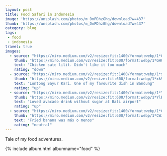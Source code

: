 ```yaml
---
layout: post
title: Food Safari in Indonesia
image: 'https://unsplash.com/photos/m_DnPDhzGhg/download?w=437'
thumb: 'https://unsplash.com/photos/m_DnPDhzGhg/download?w=437'
category: blog
tags:
 - food
 - indonesia
travel: true
images:  
  - source: "https://miro.medium.com/v2/resize:fit:1400/format:webp/1*GH0JX3MsZwzJhEng4pCqww.jpeg"
    thumb: "https://miro.medium.com/v2/resize:fit:600/format:webp/1*GH0JX3MsZwzJhEng4pCqww.jpeg"
    text: "Chicken sate lilit. Didn't like it too much"
    rating: "down"
  - source: "https://miro.medium.com/v2/resize:fit:1400/format:webp/1*xkVS2BGmy7HxYEtM-JUf-w.jpeg"
    thumb: "https://miro.medium.com/v2/resize:fit:600/format:webp/1*xkVS2BGmy7HxYEtM-JUf-w.jpeg"
    text: "Lontong Sayur Kari. One of my favourite dish in Bandung" 
    rating: "up"
  - source: "https://miro.medium.com/v2/resize:fit:1400/format:webp/1*YlEpODKqoR3oisNXe5Yc0Q.jpeg"
    thumb: "https://miro.medium.com/v2/resize:fit:600/format:webp/1*YlEpODKqoR3oisNXe5Yc0Q.jpeg"
    text: "Loved avacado drink without sugar at Bali airport"
    rating: "up" 
  - source: "https://miro.medium.com/v2/resize:fit:1400/format:webp/1*CWIGRogzSLPZe0pDoSfAQw.jpeg"
    thumb: "https://miro.medium.com/v2/resize:fit:600/format:webp/1*CWIGRogzSLPZe0pDoSfAQw.jpeg"
    text: "Fried banana was más o menos"
    rating: "neutral"
---
```


Tale of my food adventures.<!-- truncate_here -->

{% include album.html albumname="food" %}